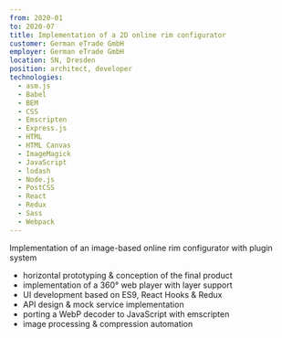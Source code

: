 ```yaml
---
from: 2020-01
to: 2020-07
title: Implementation of a 2D online rim configurator
customer: German eTrade GmbH
employer: German eTrade GmbH
location: SN, Dresden
position: architect, developer
technologies:
  - asm.js
  - Babel
  - BEM
  - CSS
  - Emscripten
  - Express.js
  - HTML
  - HTML Canvas
  - ImageMagick
  - JavaScript
  - lodash
  - Node.js
  - PostCSS
  - React
  - Redux
  - Sass
  - Webpack
---
```


Implementation of an image-based online rim configurator with plugin system

- horizontal prototyping & conception of the final product
- implementation of a 360° web player with layer support
- UI development based on ES9, React Hooks & Redux
- API design & mock service implementation
- porting a WebP decoder to JavaScript with emscripten
- image processing & compression automation
